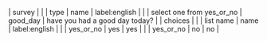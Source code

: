 | survey  |
|         | type                      | name     | label:english                  |
|         | select one from yes_or_no | good_day | have you had a good day today? |
| choices |
|         | list name | name | label:english |
|         | yes_or_no | yes  | yes           |
|         | yes_or_no | no   | no            |
